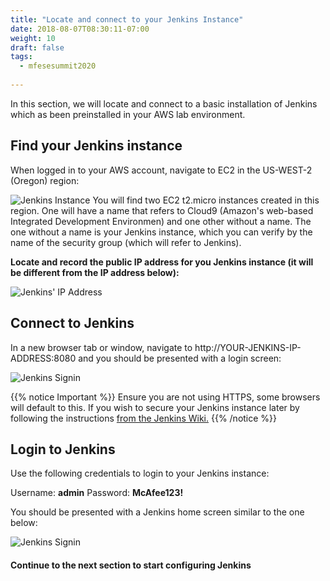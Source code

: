 ```yaml
---
title: "Locate and connect to your Jenkins Instance"
date: 2018-08-07T08:30:11-07:00
weight: 10
draft: false
tags:
  - mfesesummit2020
  
---
```

In this section, we will locate and connect to a basic installation of Jenkins which as been preinstalled in your AWS lab environment.

## Find your Jenkins instance

When logged in to your AWS account, navigate to EC2 in the US-WEST-2 (Oregon) region:

![Jenkins Instance](/images/mfe/findjenkins1.png?classes=border,shadow)
You will find two EC2 t2.micro instances created in this region.  One will have a name that refers to Cloud9 (Amazon's web-based Integrated Development Environmen) and one other without a name.  The one without a name is your Jenkins instance, which you can verify by the name of the security group (which will refer to Jenkins).

**Locate and record the public IP address for you Jenkins instance (it will be different from the IP address below):**

![Jenkins' IP Address](/images/mfe/findjenkins2.png?classes=border,shadow)

## Connect to Jenkins

In a new browser tab or window, navigate to http://YOUR-JENKINS-IP-ADDRESS:8080 and you should be presented with a login screen:

![Jenkins Signin](/images/mfe/jenkinssignin.png?classes=border,shadow)

{{% notice Important %}}
Ensure you are not using HTTPS, some browsers will default to this.  If you wish to secure your Jenkins instance later by following the instructions [from the Jenkins Wiki.](https://wiki.jenkins.io/pages/viewpage.action?pageId=135468777)
{{% /notice %}}

## Login to Jenkins

Use the following credentials to login to your Jenkins instance:

  Username: **admin**
  Password: **McAfee123!**

You should be presented with a Jenkins home screen similar to the one below:

![Jenkins Signin](/images/mfe/jenkinshome.png?classes=border,shadow)

#### Continue to the next section to start configuring Jenkins
